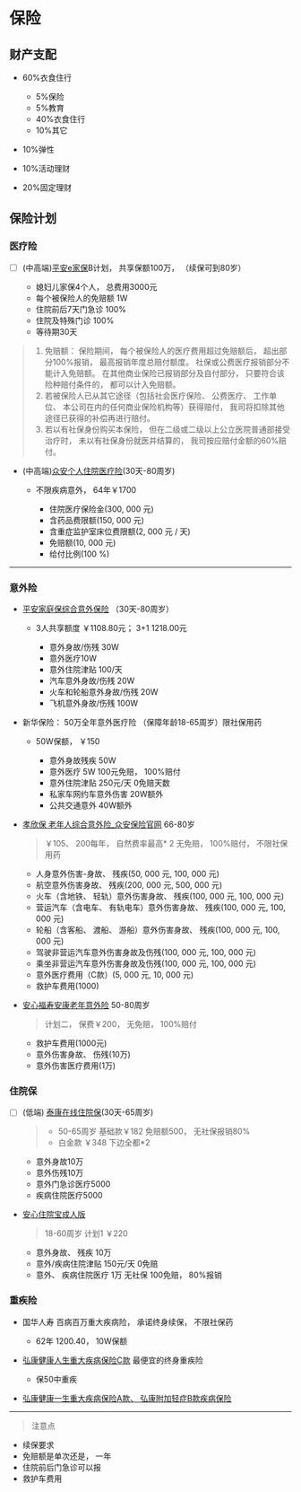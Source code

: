 # 保险

## 财产支配

- 60%衣食住行

  - 5%保险
  - 5%教育
  - 40%衣食住行
  - 10%其它

- 10%弹性
- 10%活动理财
- 20%固定理财

## 保险计划

### 医疗险

- [ ] (中高端)[平安e家保](http://health.pingan.com/cshi-internet/chanpinlist/wangxiaochanpin/sourcecode_PAH/postid_/paejb.shtml)B计划， 共享保额100万， （续保可到80岁）

  * 媳妇儿家保4个人， 总费用3000元
  * 每个被保险人的免赔额 1W
  * 住院前后7天门急诊 100%
  * 住院及特殊门诊 100%
  * 等待期30天

> 1.	免赔额： 保险期间， 每个被保险人的医疗费用超过免赔额后， 超出部分100%报销， 最高报销年度总赔付额度。 社保或公费医疗报销部分不能计入免赔额。 在其他商业保险已报销部分及自付部分， 只要符合该险种赔付条件的， 都可以计入免赔额。
> 2.	若被保险人已从其它途径（包括社会医疗保险、 公费医疗、 工作单位、 本公司在内的任何商业保险机构等）获得赔付， 我司将扣除其他途径已获得的补偿再进行赔付。
> 3.	若以有社保身份购买本保险， 但在二级或二级以上公立医院普通部接受治疗时， 未以有社保身份就医并结算的， 我司按应赔付金额的60%赔付。

- (中高端)[众安个人住院医疗险](https://www.zhongan.com/p/83941250?channelEnName=health)(30天-80周岁)

  - 不限疾病意外， 64年￥1700

    - 住院医疗保险金(300, 000 元)
    - 含药品费限额(150, 000 元)
    - 含重症监护室床位费限额(2, 000 元 / 天)
    - 免赔额(10, 000 元)
    - 给付比例(100 %)

---

### 意外险

- [平安家庭保综合意外保险](http://baoxian.pingan.com/product/pinganjiatingbaobaoxian.shtml) （30天-80周岁）

  - 3人共享额度 ￥1108.80元； 3+1 1218.00元

    - 意外身故/伤残 30W
    - 意外医疗10W
    - 意外住院津贴 100/天
    - 汽车意外身故/伤残 20W
    - 火车和轮船意外身故/伤残 20W
    - 飞机意外身故/伤残 100W
- 新华保险： 50万全年意外医疗险 （保障年龄18-65周岁）限社保用药

  - 50W保额， ￥150

    - 意外身故残疾 50W
    - 意外医疗 5W 100元免赔， 100%赔付
    - 意外住院津贴 250元/天 0免赔天数
    - 私家车网约车意外伤害 20W额外
    - 公共交通意外 40W额外
- [孝欣保 老年人综合意外险_众安保险官网](https://www.zhongan.com/p/82302939?channelEnName=accident) 66-80岁

  > ￥105、 200每年， 自然费率最高* 2 无免赔， 100%赔付， 不限社保用药

  - 人身意外伤害-身故、 残疾(50, 000 元, 100, 000 元)
  - 航空意外伤害身故、 残疾(200, 000 元, 500, 000 元)
  - 火车（含地铁、 轻轨）意外伤害身故、 残疾(100, 000 元, 100, 000 元)
  - 营运汽车（含电车、 有轨电车）意外伤害身故、 残疾(100, 000 元, 100, 000 元)
  - 轮船（含客船、 渡船、 游船）意外伤害身故、 残疾(100, 000 元, 100, 000 元)
  - 驾驶非营运汽车意外伤害身故及伤残(100, 000 元, 100, 000 元)
  - 乘坐非营运汽车意外伤害身故及伤残(100, 000 元, 100, 000 元)
  - 意外医疗费用（C款）(5, 000 元, 10, 000 元)
  - 救护车费用(1000)

- [安心福寿安康老年意外险](http://www.baoxian.com/accident/278461.shtml) 50-80周岁

  > 计划二， 保费￥200， 无免赔， 100%赔付

  - 救护车费用(1000元)
  - 意外伤害身故、 伤残(10万)
  - 意外伤害医疗费用(1万)

### 住院保

- [ ] (低端) [泰康在线住院保](http://shop.tk.cn/accident/zyb/)(30天-65周岁)

  > - 50-65周岁 基础款￥182  免赔额500， 无社保报销80%
  > - 白金款 ￥348 下边全都*2

  - 意外身故10万
  - 意外伤残10万
  - 意外门急诊医疗5000
  - 疾病住院医疗5000

- [安心住院宝成人版](http://www.baoxian.com/health/D20170120001.shtml)

  > 18-60周岁 计划1 ￥220

  - 意外身故、 残疾	10万
  - 意外/疾病住院津贴	150元/天 0免赔
  - 意外、 疾病住院医疗	1万 无社保 100免赔， 80%报销

### 重疾险

- 国华人寿 百病百万重大疾病险， 承诺终身续保， 不限社保药

  - 62年 1200.40， 10W保额

- [弘康健康人生重大疾病保险C款](http://www.hongkang-life.com/newPage/product/RC031.jsp) 最便宜的终身重疾险

  - 保50中重疾

- [弘康健康一生重大疾病保险A款、 弘康附加轻症B款疾病保险](http://www.hongkang-life.com/newPage/product/abhealth.jsp)

---

> 注意点

- 续保要求
- 免赔额是单次还是， 一年
- 住院前后门急诊可以报
- 救护车费用

